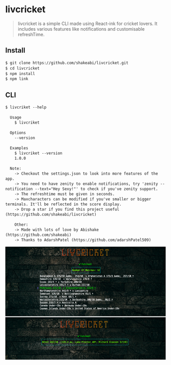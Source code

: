 # livcricket

> livcricket is a simple CLI made using React-ink for cricket lovers. It includes various features like notifications and customisable refreshTime.


## Install

```bash
$ git clone https://github.com/shakeabi/livcricket.git
$ cd livcricket
$ npm install
$ npm link
```


## CLI

```
$ livcriket --help

  Usage
    $ livcriket

  Options
    --version

  Examples
    $ livcriket --version
    1.0.0

  Note:
	-> Checkout the settings.json to look into more features of the app.
	-> You need to have zenity to enable notifications, try 'zenity --notification --text="Hey Sexy!"' to check if you've zenity support.
	-> The refreshtime must be given in seconds.
	-> Maxcharacters can be modified if you've smaller or bigger terminals. It'll be reflected in the score display.
	-> Drop a star if you find this project useful (https://github.com/shakeabi/livcricket)
	
	Other:
	-> Made with lots of love by Abishake (https://github.com/shakeabi)
	-> Thanks to AdarshPatel (https://github.com/adarshPatel509)
```
<img src="ss1.png" alt="screenshot"/>
<img src="ss2.png" alt="screenshot"/>

